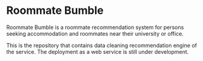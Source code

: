 # Roommate Bumble
Roommate Bumble is a roommate recommendation system for persons seeking accommodation and roommates near their university or office.

This is the repository that contains data cleaning recommendation engine of the service. The deployment as a web service is still under development.

